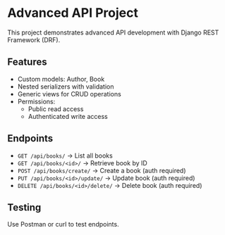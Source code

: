 # Advanced API Project

This project demonstrates advanced API development with Django REST Framework (DRF).

## Features
- Custom models: Author, Book
- Nested serializers with validation
- Generic views for CRUD operations
- Permissions:
  - Public read access
  - Authenticated write access

## Endpoints
- `GET /api/books/` → List all books
- `GET /api/books/<id>/` → Retrieve book by ID
- `POST /api/books/create/` → Create a book (auth required)
- `PUT /api/books/<id>/update/` → Update book (auth required)
- `DELETE /api/books/<id>/delete/` → Delete book (auth required)

## Testing
Use Postman or curl to test endpoints.
